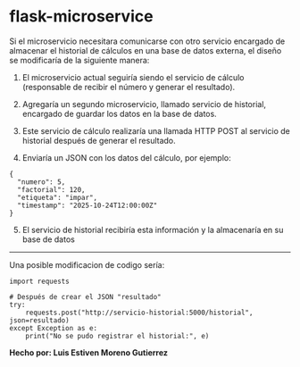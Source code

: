 # flask-microservice

Si el microservicio necesitara comunicarse con otro servicio encargado de almacenar el historial de cálculos en una base de datos externa, el diseño se modificaría de la siguiente manera:

1. El microservicio actual seguiría siendo el servicio de cálculo (responsable de recibir el número y generar el resultado).

2. Agregaría un segundo microservicio, llamado servicio de historial, encargado de guardar los datos en la base de datos.

3. Este servicio de cálculo realizaría una llamada HTTP POST al servicio de historial después de generar el resultado.

4. Enviaría un JSON con los datos del cálculo, por ejemplo:
```
{
  "numero": 5,
  "factorial": 120,
  "etiqueta": "impar",
  "timestamp": "2025-10-24T12:00:00Z"
}
```
5. El servicio de historial recibiría esta información y la almacenaría en su base de datos

-----

Una posible modificacion de codigo sería:
```
import requests

# Después de crear el JSON "resultado"
try:
    requests.post("http://servicio-historial:5000/historial", json=resultado)
except Exception as e:
    print("No se pudo registrar el historial:", e)
```

**Hecho por: Luis Estiven Moreno Gutierrez**
